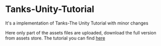 # Tanks-Unity-Tutorial

It's a implementation of Tanks-The Unity Tutorial with minor changes

Here only part of the assets files are uploaded, download the full version from assets store. The tutorial you can find [here](https://unity3d.com/cn/learn/tutorials/s/tanks-tutorial)
